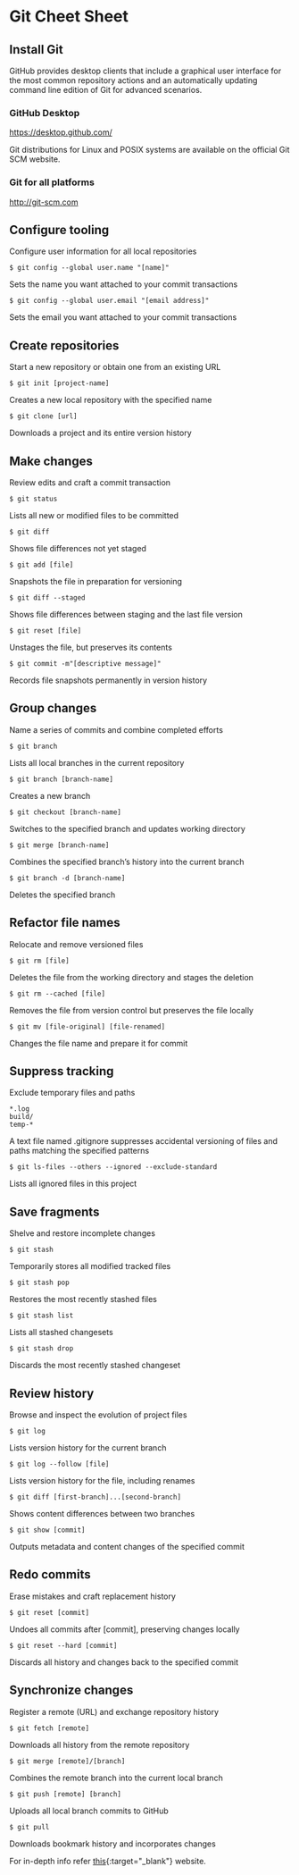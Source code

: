 
# Git Cheet Sheet

## Install Git
GitHub provides desktop clients that include a graphical user interface for the most common repository actions and an automatically updating command line edition of Git for advanced scenarios.

### GitHub Desktop
https://desktop.github.com/

Git distributions for Linux and POSIX systems are available on the official Git SCM website.

### Git for all platforms
http://git-scm.com

## Configure tooling
Configure user information for all local repositories

`$ git config --global user.name "[name]"`

Sets the name you want attached to your commit transactions

`$ git config --global user.email "[email address]"`

Sets the email you want attached to your commit transactions

## Create repositories
Start a new repository or obtain one from an existing URL

`$ git init [project-name]`

Creates a new local repository with the specified name

`$ git clone [url]`

Downloads a project and its entire version history

## Make changes
Review edits and craft a commit transaction

`$ git status`

Lists all new or modified files to be committed

`$ git diff`

Shows file differences not yet staged

`$ git add [file]`

Snapshots the file in preparation for versioning

`$ git diff --staged`

Shows file differences between staging and the last file version

`$ git reset [file]`

Unstages the file, but preserves its contents

`$ git commit -m"[descriptive message]"`

Records file snapshots permanently in version history

## Group changes
Name a series of commits and combine completed efforts

`$ git branch`

Lists all local branches in the current repository

`$ git branch [branch-name]`

Creates a new branch

`$ git checkout [branch-name]`

Switches to the specified branch and updates working directory

`$ git merge [branch-name]`

Combines the specified branch’s history into the current branch

`$ git branch -d [branch-name]`

Deletes the specified branch

## Refactor file names
Relocate and remove versioned files

`$ git rm [file]`

Deletes the file from the working directory and stages the deletion

`$ git rm --cached [file]`

Removes the file from version control but preserves the file locally

`$ git mv [file-original] [file-renamed]`

Changes the file name and prepare it for commit

## Suppress tracking
Exclude temporary files and paths

```
*.log
build/
temp-*
```
A text file named .gitignore suppresses accidental versioning of files and paths matching the specified patterns

`$ git ls-files --others --ignored --exclude-standard`

Lists all ignored files in this project

## Save fragments
Shelve and restore incomplete changes

`$ git stash`

Temporarily stores all modified tracked files

`$ git stash pop`

Restores the most recently stashed files

`$ git stash list`

Lists all stashed changesets

`$ git stash drop`

Discards the most recently stashed changeset

## Review history
Browse and inspect the evolution of project files

`$ git log`

Lists version history for the current branch

`$ git log --follow [file]`

Lists version history for the file, including renames

`$ git diff [first-branch]...[second-branch]`

Shows content differences between two branches

`$ git show [commit]`

Outputs metadata and content changes of the specified commit

## Redo commits
Erase mistakes and craft replacement history

`$ git reset [commit]`

Undoes all commits after [commit], preserving changes locally

`$ git reset --hard [commit]`

Discards all history and changes back to the specified commit

## Synchronize changes
Register a remote (URL) and exchange repository history

`$ git fetch [remote]`

Downloads all history from the remote repository

`$ git merge [remote]/[branch]`

Combines the remote branch into the current local branch

`$ git push [remote] [branch]`

Uploads all local branch commits to GitHub

`$ git pull`

Downloads bookmark history and incorporates changes

For in-depth info refer [this](https://roadmap.sh/git-github){:target="_blank"} website.
